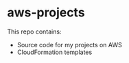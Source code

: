 # aws-projects

This repo contains:
- Source code for my projects on AWS
- CloudFormation templates

